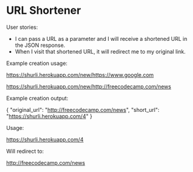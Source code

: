 # URL Shortener
User stories:
- I can pass a URL as a parameter and I will receive a shortened URL in the JSON response.
- When I visit that shortened URL, it will redirect me to my original link.

Example creation usage:

https://shurli.herokuapp.com/new/https://www.google.com 

https://shurli.herokuapp.com/new/http://freecodecamp.com/news

Example creation output:

{ "original_url": "http://freecodecamp.com/news", "short_url": "https://shurli.herokuapp.com/4" }

Usage:

https://shurli.herokuapp.com/4

Will redirect to:

http://freecodecamp.com/news
